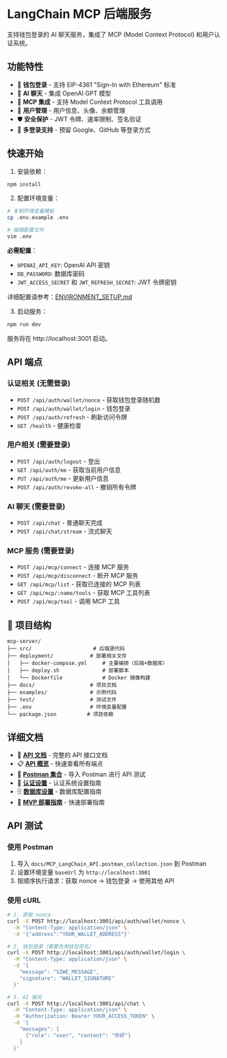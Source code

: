 # LangChain MCP 后端服务

支持钱包登录的 AI 聊天服务，集成了 MCP (Model Context Protocol) 和用户认证系统。

## 功能特性

- 🔐 **钱包登录** - 支持 EIP-4361 "Sign-In with Ethereum" 标准
- 🤖 **AI 聊天** - 集成 OpenAI GPT 模型
- 🔧 **MCP 集成** - 支持 Model Context Protocol 工具调用
- 👤 **用户管理** - 用户信息、头像、余额管理
- 🛡️ **安全保护** - JWT 令牌、速率限制、签名验证
- 📱 **多登录支持** - 预留 Google、GitHub 等登录方式

## 快速开始

1. 安装依赖：

```bash
npm install
```

2. 配置环境变量：

```bash
# 复制环境变量模板
cp .env.example .env

# 编辑配置文件
vim .env
```

**必需配置**：
- `OPENAI_API_KEY`: OpenAI API 密钥
- `DB_PASSWORD`: 数据库密码
- `JWT_ACCESS_SECRET` 和 `JWT_REFRESH_SECRET`: JWT 令牌密钥

详细配置请参考：[ENVIRONMENT_SETUP.md](./ENVIRONMENT_SETUP.md)

3. 启动服务：

```bash
npm run dev
```

服务将在 http://localhost:3001 启动。

## API 端点

### 认证相关 (无需登录)

- `POST /api/auth/wallet/nonce` - 获取钱包登录随机数
- `POST /api/auth/wallet/login` - 钱包登录
- `POST /api/auth/refresh` - 刷新访问令牌
- `GET /health` - 健康检查

### 用户相关 (需要登录)

- `POST /api/auth/logout` - 登出
- `GET /api/auth/me` - 获取当前用户信息
- `PUT /api/auth/me` - 更新用户信息
- `POST /api/auth/revoke-all` - 撤销所有令牌

### AI 聊天 (需要登录)

- `POST /api/chat` - 普通聊天完成
- `POST /api/chat/stream` - 流式聊天

### MCP 服务 (需要登录)

- `POST /api/mcp/connect` - 连接 MCP 服务
- `POST /api/mcp/disconnect` - 断开 MCP 服务
- `GET /api/mcp/list` - 获取已连接的 MCP 列表
- `GET /api/mcp/:name/tools` - 获取 MCP 工具列表
- `POST /api/mcp/tool` - 调用 MCP 工具

## 📁 项目结构

```
mcp-server/
├── src/                    # 后端源代码
├── deployment/            # 部署相关文件
│   ├── docker-compose.yml     # 主要编排（后端+数据库）
│   ├── deploy.sh              # 部署脚本
│   └── Dockerfile             # Docker 镜像构建
├── docs/                  # 项目文档
├── examples/              # 示例代码
├── test/                  # 测试文件
├── .env                   # 环境变量配置
└── package.json          # 项目依赖
```

## 详细文档

- 📖 **[API 文档](./docs/API.md)** - 完整的 API 接口文档
- 📋 **[API 概览](./docs/API_OVERVIEW.md)** - 快速查看所有端点
- 🔧 **[Postman 集合](./docs/MCP_LangChain_API.postman_collection.json)** - 导入 Postman 进行 API 测试
- 🔐 **[认证设置](./docs/AUTH_SETUP.md)** - 认证系统设置指南
- 🗄️ **[数据库设置](./docs/DATABASE_SETUP.md)** - 数据库配置指南
- 🚀 **[MVP 部署指南](./docs/README_MVP.md)** - 快速部署指南

## API 测试

### 使用 Postman

1. 导入 `docs/MCP_LangChain_API.postman_collection.json` 到 Postman
2. 设置环境变量 `baseUrl` 为 `http://localhost:3001`
3. 按顺序执行请求：获取 nonce → 钱包登录 → 使用其他 API

### 使用 cURL

```bash
# 1. 获取 nonce
curl -X POST http://localhost:3001/api/auth/wallet/nonce \
  -H "Content-Type: application/json" \
  -d '{"address":"YOUR_WALLET_ADDRESS"}'

# 2. 钱包登录（需要先用钱包签名）
curl -X POST http://localhost:3001/api/auth/wallet/login \
  -H "Content-Type: application/json" \
  -d '{
    "message": "SIWE_MESSAGE",
    "signature": "WALLET_SIGNATURE"
  }'

# 3. AI 聊天
curl -X POST http://localhost:3001/api/chat \
  -H "Content-Type: application/json" \
  -H "Authorization: Bearer YOUR_ACCESS_TOKEN" \
  -d '{
    "messages": [
      {"role": "user", "content": "你好"}
    ]
  }'
``` 